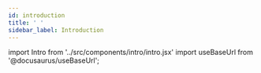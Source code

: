```yaml
---
id: introduction
title: ' '
sidebar_label: Introduction
---
```


import Intro from '../src/components/intro/intro.jsx'
import useBaseUrl from '@docusaurus/useBaseUrl';

<Intro/>
